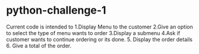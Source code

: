 # python-challenge-1

Current code is intended to 
  1.Display Menu to the customer 
  2.Give an option to select the type of menu wants to order 
  3.Display a submenu 
  4.Ask if customer wants to continue ordering or its done. 
  5. Display the order details 
  6. Give a total of the order. 
